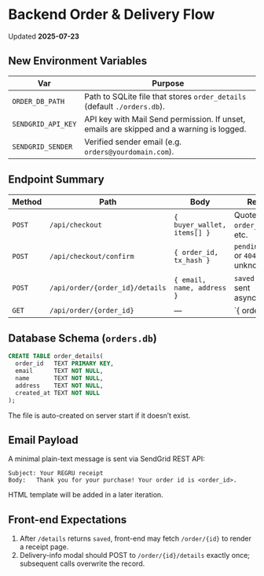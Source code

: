 # Backend Order & Delivery Flow

Updated **2025-07-23**

## New Environment Variables
| Var | Purpose |
|-----|---------|
| `ORDER_DB_PATH` | Path to SQLite file that stores `order_details` (default `./orders.db`). |
| `SENDGRID_API_KEY` | API key with Mail Send permission. If unset, emails are skipped and a warning is logged. |
| `SENDGRID_SENDER` | Verified sender email (e.g. `orders@yourdomain.com`). |

## Endpoint Summary
| Method | Path | Body | Response |
|--------|------|------|----------|
| `POST` | `/api/checkout` | `{ buyer_wallet, items[] }` | Quote JSON with `order_id`, price, etc. |
| `POST` | `/api/checkout/confirm` | `{ order_id, tx_hash }` | `pending_confirm` or `404` if unknown. |
| `POST` | `/api/order/{order_id}/details` | `{ email, name, address }` | `saved` (and email sent asynchronously). |
| `GET`  | `/api/order/{order_id}` | — | `{ order, details|null }` |

## Database Schema (`orders.db`)
```sql
CREATE TABLE order_details(
  order_id   TEXT PRIMARY KEY,
  email      TEXT NOT NULL,
  name       TEXT NOT NULL,
  address    TEXT NOT NULL,
  created_at TEXT NOT NULL
);
```
The file is auto-created on server start if it doesn’t exist.

## Email Payload
A minimal plain-text message is sent via SendGrid REST API:
```
Subject: Your REGRU receipt
Body:   Thank you for your purchase! Your order id is <order_id>.
```
HTML template will be added in a later iteration.

## Front-end Expectations
1. After `/details` returns `saved`, front-end may fetch `/order/{id}` to render a receipt page.
2. Delivery-info modal should POST to `/order/{id}/details` exactly once; subsequent calls overwrite the record. 